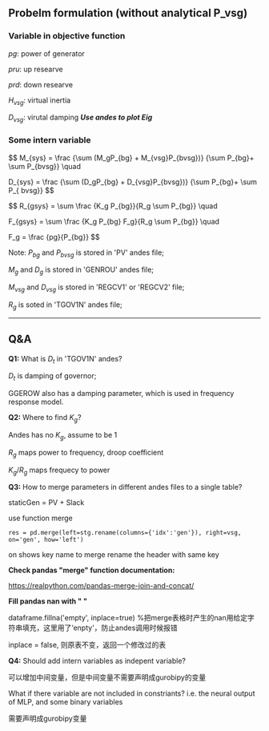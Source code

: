 ## Probelm formulation (without analytical P_vsg)

### Variable in objective function

$pg$: power of generator

$pru$: up researve

$prd$: down researve

$H_{vsg}$: virtual inertia

$D_{vsg}$: virutal damping      ***Use andes to plot Eig***

### Some intern variable

$$
M_{sys} = \frac {\sum (M_gP_{bg} + M_{vsg}P_{bvsg})}
{\sum P_{bg}+ \sum P_{bvsg}} \quad

D_{sys} = \frac {\sum (D_gP_{bg} + D_{vsg}P_{bvsg})}
{\sum P_{bg}+ \sum P_{ bvsg}}
$$

$$
R_{gsys} = \sum \frac {K_g P_{bg}}{R_g \sum P_{bg}} \quad

F_{gsys} = \sum \frac {K_g P_{bg} F_g}{R_g \sum P_{bg}} \quad

F_g = \frac {pg}{P_{bg}}
$$

Note:
$P_{bg}$ and $P_{bvsg}$ is stored in 'PV' andes file;

$M_g$ and $D_g$ is stored in 'GENROU' andes file;

$M_{vsg}$ and $D_{vsg}$ is stored in 'REGCV1' or 'REGCV2' file;

$R_g$ is soted in 'TGOV1N' andes file;

---

## Q&A

**Q1:** What is $D_t$ in 'TGOV1N' andes?

$D_t$ is damping of governor;

GGEROW also has a damping parameter, which is used in frequency response model.


**Q2:** Where to find $K_g$?

Andes has no $K_g$, assume to be 1

$R_g$ maps power to frequency, droop coefficient

$K_g/R_g$ maps frequecy to power


**Q3:** How to merge parameters in different andes files to a single table?

staticGen = PV + Slack

use function merge

```
res = pd.merge(left=stg.rename(columns={'idx':'gen'}), right=vsg, on='gen', how='left')
```

on shows key name to merge
rename the header with same key

**Check pandas "merge" function documentation:**

https://realpython.com/pandas-merge-join-and-concat/

**Fill pandas nan with " "**

dataframe.fillna('empty', inplace=true)   %把merge表格时产生的nan用给定字符串填充，这里用了‘enpty'，防止andes调用时候报错

inplace = false, 则原表不变，返回一个修改过的表


**Q4:** Should add intern variables as indepent variable?

可以增加中间变量，但是中间变量不需要声明成gurobipy的变量

What if there variable are not included in constriants? i.e. the neural output of MLP, and some binary variables

需要声明成gurobipy变量
